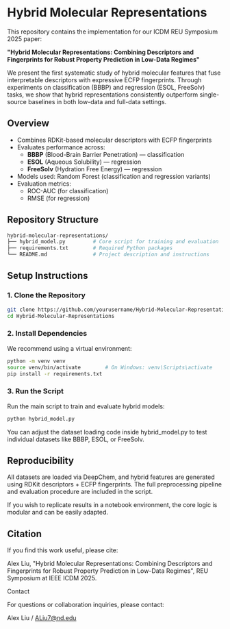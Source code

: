 # Hybrid Molecular Representations

This repository contains the implementation for our ICDM REU Symposium 2025 paper:

**"Hybrid Molecular Representations: Combining Descriptors and Fingerprints for Robust Property Prediction in Low-Data Regimes"**

We present the first systematic study of hybrid molecular features that fuse interpretable descriptors with expressive ECFP fingerprints. Through experiments on classification (BBBP) and regression (ESOL, FreeSolv) tasks, we show that hybrid representations consistently outperform single-source baselines in both low-data and full-data settings.

## Overview

- Combines RDKit-based molecular descriptors with ECFP fingerprints
- Evaluates performance across:
  - **BBBP** (Blood-Brain Barrier Penetration) — classification
  - **ESOL** (Aqueous Solubility) — regression
  - **FreeSolv** (Hydration Free Energy) — regression
- Models used: Random Forest (classification and regression variants)
- Evaluation metrics:
  - ROC-AUC (for classification)
  - RMSE (for regression)

## Repository Structure
```bash
hybrid-molecular-representations/
├── hybrid_model.py         # Core script for training and evaluation
├── requirements.txt        # Required Python packages
└── README.md               # Project description and instructions
```

## Setup Instructions

### 1. Clone the Repository
```bash
git clone https://github.com/yourusername/Hybrid-Molecular-Representations.git
cd Hybrid-Molecular-Representations
```

### 2. Install Dependencies

We recommend using a virtual environment:
```bash
python -m venv venv
source venv/bin/activate        # On Windows: venv\Scripts\activate
pip install -r requirements.txt
```

### 3. Run the Script

Run the main script to train and evaluate hybrid models:

```bash
python hybrid_model.py
```

You can adjust the dataset loading code inside hybrid_model.py to test individual datasets like BBBP, ESOL, or FreeSolv.

## Reproducibility

All datasets are loaded via DeepChem, and hybrid features are generated using RDKit descriptors + ECFP fingerprints. The full preprocessing pipeline and evaluation procedure are included in the script.

If you wish to replicate results in a notebook environment, the core logic is modular and can be easily adapted.

## Citation

If you find this work useful, please cite:

Alex Liu, "Hybrid Molecular Representations: Combining Descriptors and Fingerprints for Robust Property Prediction in Low-Data Regimes", REU Symposium at IEEE ICDM 2025.

Contact

For questions or collaboration inquiries, please contact:

Alex Liu / ALiu7@nd.edu
